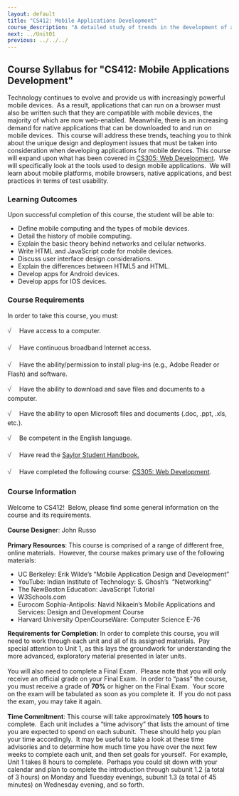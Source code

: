 ```yaml
---
layout: default
title: "CS412: Mobile Applications Development"
course_description: "A detailed study of trends in the development of applications for mobile devices, focusing on the unique design and deployment issues that must be taken into consideration when developing applications for mobile devices."
next: ../Unit01
previous: ../../../
---
```

Course Syllabus for "CS412: Mobile Applications Development"
------------------------------------------------------------

Technology continues to evolve and provide us with increasingly powerful
mobile devices.  As a result, applications that can run on a browser
must also be written such that they are compatible with mobile devices,
the majority of which are now web-enabled.  Meanwhile, there is an
increasing demand for native applications that can be downloaded to and
run on mobile devices.  This course will address these trends, teaching
you to think about the unique design and deployment issues that must be
taken into consideration when developing applications for mobile
devices. This course will expand upon what has been covered in [CS305:
Web Development](http://www.saylor.org/courses/cs305/).  We will
specifically look at the tools used to design mobile applications.  We
will learn about mobile platforms, mobile browsers, native applications,
and best practices in terms of test usability.

### Learning Outcomes

Upon successful completion of this course, the student will be able
to:  

-   Define mobile computing and the types of mobile devices.
-   Detail the history of mobile computing.
-   Explain the basic theory behind networks and cellular networks.
-   Write HTML and JavaScript code for mobile devices.
-   Discuss user interface design considerations.
-   Explain the differences between HTML5 and HTML.
-   Develop apps for Android devices.
-   Develop apps for IOS devices.

### Course Requirements

In order to take this course, you must:  
  
 <span
style="color: rgb(85, 85, 85); font-family: 'Myriad Pro', 'Gill Sans', 'Gill Sans MT', Calibri, sans-serif; font-size: 16px; line-height: 24px; text-align: left; -webkit-text-size-adjust: none; ">√
   </span>Have access to a computer.  
  
 <span
style="color: rgb(85, 85, 85); font-family: 'Myriad Pro', 'Gill Sans', 'Gill Sans MT', Calibri, sans-serif; font-size: 16px; line-height: 24px; text-align: left; -webkit-text-size-adjust: none; ">√
   </span>Have continuous broadband Internet access.  
  
 <span
style="color: rgb(85, 85, 85); font-family: 'Myriad Pro', 'Gill Sans', 'Gill Sans MT', Calibri, sans-serif; font-size: 16px; line-height: 24px; text-align: left; -webkit-text-size-adjust: none; ">√
   </span>Have the ability/permission to install plug-ins (e.g., Adobe
Reader or Flash) and software.  
  
 <span
style="color: rgb(85, 85, 85); font-family: 'Myriad Pro', 'Gill Sans', 'Gill Sans MT', Calibri, sans-serif; font-size: 16px; line-height: 24px; text-align: left; -webkit-text-size-adjust: none; ">√
   </span>Have the ability to download and save files and documents to a
computer.  
  
 <span
style="color: rgb(85, 85, 85); font-family: 'Myriad Pro', 'Gill Sans', 'Gill Sans MT', Calibri, sans-serif; font-size: 16px; line-height: 24px; text-align: left; -webkit-text-size-adjust: none; ">√
   </span>Have the ability to open Microsoft files and documents (.doc,
.ppt, .xls, etc.).  
  
 <span
style="color: rgb(85, 85, 85); font-family: 'Myriad Pro', 'Gill Sans', 'Gill Sans MT', Calibri, sans-serif; font-size: 16px; line-height: 24px; text-align: left; -webkit-text-size-adjust: none; ">√
   </span>Be competent in the English language.  
  
 <span
style="color: rgb(85, 85, 85); font-family: 'Myriad Pro', 'Gill Sans', 'Gill Sans MT', Calibri, sans-serif; font-size: 16px; line-height: 24px; text-align: left; -webkit-text-size-adjust: none; ">√
   </span>Have read the [Saylor Student
Handbook.](https://resources.saylor.org/archived/wp-content/uploads/2012/05/Saylor-StudentHandbook.pdf)  
  
 <span
style="color: rgb(85, 85, 85); font-family: 'Myriad Pro', 'Gill Sans', 'Gill Sans MT', Calibri, sans-serif; font-size: 16px; line-height: 24px; text-align: left; -webkit-text-size-adjust: none; ">√
   </span>Have completed the following course: [CS305: Web
Development](http://www.saylor.org/courses/cs305/). 

### Course Information

Welcome to CS412!  Below, please find some general information on the
course and its requirements.   
    
 **Course Designe**r: John Russo  
    
 **Primary Resources**: This course is comprised of a range of different
free, online materials.  However, the course makes primary use of the
following materials:

-   UC Berkeley: Erik Wilde’s “Mobile Application Design and
    Development”
-   YouTube: Indian Institute of Technology: S. Ghosh’s  “Networking”
-   The NewBoston Education: JavaScript Tutorial
-   W3Schools.com
-   Eurocom Sophia-Antipolis: Navid Nikaein’s Mobile Applications and
    Services: Design and Development Course
-   Harvard University OpenCourseWare: Computer Science E-76

**Requirements for Completion**: In order to complete this course, you
will need to work through each unit and all of its assigned materials. 
Pay special attention to Unit 1, as this lays the groundwork for
understanding the more advanced, exploratory material presented in later
units.   
    
 You will also need to complete a Final Exam.  Please note that you will
only receive an official grade on your Final Exam.  In order to “pass”
the course, you must receive a grade of **70%** or higher on the Final
Exam.  Your score on the exam will be tabulated as soon as you complete
it.  If you do not pass the exam, you may take it again.  
    
 **Time Commitment**: This course will take approximately **105 hours**
to complete.  Each unit includes a “time advisory” that lists the amount
of time you are expected to spend on each subunit.  These should help
you plan your time accordingly.  It may be useful to take a look at
these time advisories and to determine how much time you have over
the next few weeks to complete each unit, and then set goals for
yourself.  For example, Unit 1 takes 8 hours to complete.  Perhaps you
could sit down with your calendar and plan to complete the introduction
through subunit 1.2 (a total of 3 hours) on Monday and Tuesday evenings,
subunit 1.3 (a total of 45 minutes) on Wednesday evening, and so
forth.  
    

